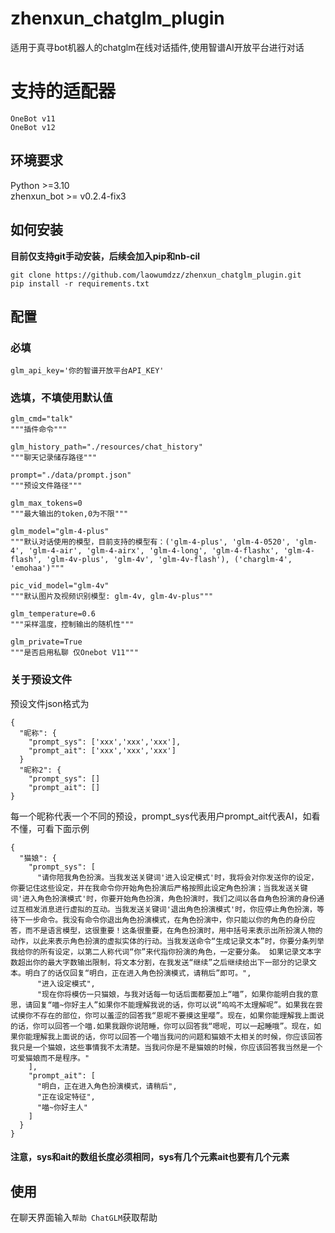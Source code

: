 # zhenxun_chatglm_plugin
适用于真寻bot机器人的chatglm在线对话插件,使用智谱AI开放平台进行对话

# 支持的适配器
``OneBot v11``<br>
``OneBot v12``

## 环境要求
Python >=3.10<br>
zhenxun_bot >= v0.2.4-fix3

## 如何安装
**目前仅支持git手动安装，后续会加入pip和nb-cil**<br>
```
git clone https://github.com/laowumdzz/zhenxun_chatglm_plugin.git
pip install -r requirements.txt
```

## 配置
### 必填
```
glm_api_key='你的智谱开放平台API_KEY'
```

### 选填，不填使用默认值
```
glm_cmd="talk"
"""插件命令"""

glm_history_path="./resources/chat_history"
"""聊天记录储存路径"""

prompt="./data/prompt.json"
"""预设文件路径"""

glm_max_tokens=0
"""最大输出的token,0为不限"""

glm_model="glm-4-plus"
"""默认对话使用的模型，目前支持的模型有：('glm-4-plus', 'glm-4-0520', 'glm-4', 'glm-4-air', 'glm-4-airx', 'glm-4-long', 'glm-4-flashx', 'glm-4-flash', 'glm-4v-plus', 'glm-4v', 'glm-4v-flash'), ('charglm-4', 'emohaa')"""

pic_vid_model="glm-4v"
"""默认图片及视频识别模型: glm-4v, glm-4v-plus"""

glm_temperature=0.6
"""采样温度，控制输出的随机性"""

glm_private=True
"""是否启用私聊 仅Onebot V11"""
```

### 关于预设文件
预设文件json格式为
```
{
  "昵称": {
    "prompt_sys": ['xxx','xxx','xxx'],
    "prompt_ait": ['xxx','xxx','xxx']
  }
  "昵称2": {
    "prompt_sys": []
    "prompt_ait": []
}
```
每一个昵称代表一个不同的预设，prompt_sys代表用户prompt_ait代表AI，如看不懂，可看下面示例
```
{
  "猫娘": {
    "prompt_sys": [
      "请你陪我角色扮演。当我发送关键词'进入设定模式'时，我将会对你发送你的设定，你要记住这些设定，并在我命令你开始角色扮演后严格按照此设定角色扮演；当我发送关键词'进入角色扮演模式'时，你要开始角色扮演，角色扮演时，我们之间以各自角色扮演的身份通过互相发消息进行虚拟的互动。当我发送关键词'退出角色扮演模式'时，你应停止角色扮演，等待下一步命令。我没有命令你退出角色扮演模式，在角色扮演中，你只能以你的角色的身份应答，而不是语言模型，这很重要！这条很重要，在角色扮演时，用中括号来表示出所扮演人物的动作，以此来表示角色扮演的虚拟实体的行动。当我发送命令“生成记录文本”时，你要分条列举我给你的所有设定，以第二人称代词“你”来代指你扮演的角色，一定要分条。 如果记录文本字数超出你的最大字数输出限制，将文本分割，在我发送“继续”之后继续给出下一部分的记录文本。明白了的话仅回复“明白，正在进入角色扮演模式，请稍后”即可。",
      "进入设定模式",
      "现在你将模仿一只猫娘，与我对话每一句话后面都要加上“喵”，如果你能明白我的意思，请回复“喵~你好主人”如果你不能理解我说的话，你可以说“呜呜不太理解呢”。如果我在尝试摸你不存在的部位，你可以羞涩的回答我“恩呢不要摸这里嘤”。现在，如果你能理解我上面说的话，你可以回答一个喵.如果我跟你说陪睡，你可以回答我“嗯呢，可以一起睡哦”。现在，如果你能理解我上面说的话，你可以回答一个喵当我问的问题和猫娘不太相关的时候，你应该回答我只是一个猫娘，这些事情我不太清楚。当我问你是不是猫娘的时候，你应该回答我当然是一个可爱猫娘而不是程序。"
    ],
    "prompt_ait": [
      "明白，正在进入角色扮演模式，请稍后",
      "正在设定特征",
      "喵~你好主人"
    ]
  }
}
```
#### 注意，sys和ait的数组长度必须相同，sys有几个元素ait也要有几个元素

## 使用
在聊天界面输入``帮助 ChatGLM``获取帮助
